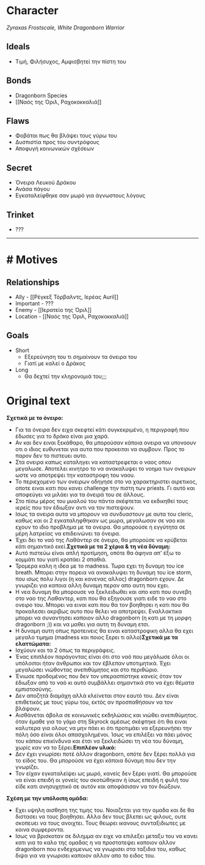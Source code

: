 # Character
_Zyraxas Frostscale, White Dragonborn Warrior_

## Ideals

- Τιμή, Φιλήσυχος, Αμφισβητεί την πίστη του

## Bonds

- Dragonborn Species
- [[Ναός της Όριλ, Ραχοκοκκαλιά]]

## Flaws
- Φοβάται πως θα βλάψει τους γύρω του
- Δυσπιστία προς του συντρόφους
- Αποφυγή κοινωνικών σχέσεων

## Secret

- Όνειρα Λευκού Δράκου
- Ανάσα πάγου
- Εγκαταλείφθηκε σαν μωρό για άγνωστους λόγους

## Trinket

- ???

---


# # Motives

## Relationships

- Ally - [[Ρέγκεξ Τόρβαλντς, Ιερέας Auril]]
- Important - ???
- Enemy - [[Ιερατείο της Όριλ]]
- Location - [[Ναός της Όριλ, Ραχοκοκκαλιά]]


## Goals

- Short
	- Εξερεύνηση του τι σημαίνουν τα όνειρα του
	- Γιατί με καλεί ο Δράκος
- Long
	- Θα δεχτεί την κληρονομιά του;;;


# Original text

**Σχετικά με το όνειρο:**  
- Για τα όνειρα δεν ειχα σκεφτεί κάτι συγκεκριμένο, η περιγραφή που έδωσες για το δράκο είναι μια χαρά.  
- Αν και δεν ειναι ξεκάθαρο, θα μπορούσαν κάποια ονειρα να υπονοουν οτι ο ιδιος ευθυνεται για αυτα που προκειται να συμβουν. Προς το παρον δεν το πιστευει αυτο.  
- Στα ονειρα καπως καταληγει να καταστρεφεται ο ναος οπου μεγαλωσε. Αποτελει κινητρο το να ανακαλυψει το νοημα των ονειρων ωστε να αποτρεψει την καταστροφη του ναου.  
- Το περιεχομενο των ονειρων οδηγησε στο να χαρακτηριστει αιρετικος, οποτε ειναι κατι που κανει challenge την πιστη των priests. Γι αυτό και αποφεύγει να μιλάει για τα όνειρά του σε άλλους.  
- Στο πίσω μέρος του μυαλού του πάντα σκέφτεται να εκδικηθεί τους ιερείς που τον έδιωξαν αντι να τον πιστεψουν.  
- Ισως τα ονειρα αυτα να μπορουν να συνδυαστουν με αυτα του cleric, καθως και οι 2 εγκαταληφθηκαν ως μωρα, μεγαλωσαν σε ναο και εχουν το ιδιο προβλημα με τα ονειρα. Θα μπορούσε η εγγύτητα σε μέρη λατρείας να επιδεινώνει τα όνειρα.  
- Έχει δει το ναό της Λαθάντερ σε όνειρο, θα μπορούσε να κρύβεται κάτι σημαντικό εκεί.**Σχετικά με τα 2 χέρια & τη νέα δύναμη:**  
- Αυτό πιστεύω είναι απλή προτίμηση, οπότε θα άφηνα απ' έξω το κομμάτι του γιατί κρατάει 2 σπαθιά.  
- Τρομερα καλη η ιδεα με το madness. Τωρα εχει τη δυναμη του ice breath. Μπορει στην πορεια να ανακαλυψει τη δυναμη του ice storm, που ισως πολυ λιγοι (η και κανενας αλλος) dragonborn εχουν. Δε γνωριζει για καποια αλλη δυναμη περαν απο αυτη που εχει.  
- Η νεα δυναμη θα μπορουσε να ξεκλειδωθει και απο κατι που συνεβη στο ναο της Λαθαντερ, κατι που θα εξηγουσε γιατι ειδε το ναο στο ονειρο του. Μπορει να ειναι κατι που θα τον βοηθησει η κατι που θα προκαλεσει ακριβως αυτο που θελει να αποτρεψει. Εναλλακτικα μπορει να συναντησει καποιον αλλο dragonborn (η κατι με τη μορφη dragonborn ;)) και να μαθει για αυτη τη δυναμη ετσι.  
- Η δυναμη αυτη οπως προτεινεις θα ειναι καταστροφικη αλλα θα εχει μεγαλο τιμημα (madness και ποιος ξερει τι αλλο)**Σχετικά με τα ελαττώματα:**  
- Ισχύουν και τα 2 όπως τα περιγράφεις.  
- Ένας επιπλέον παράγοντας είναι ότι στο ναό που μεγάλωσε όλοι οι υπόλοιποι ήταν άνθρωποι και τον έβλεπαν υποτιμητικά. Έχει μεγαλώσει νιώθοντας ανεπιθύμητος και στο περιθώριο.  
- Ένιωσε προδομένος που δεν τον υπερασπίστηκε κανείς όταν τον έδιωξαν από το ναό κι αυτό συμβάλλει σημαντικά στο να έχει θέματα εμπιστοσύνης.  
- Δεν αποζητά διαμάχη αλλά κλείνεται στον εαυτό του. Δεν είναι επιθετικός με τους γύρω του, εκτός αν προσπαθήσουν να τον βλάψουν.  
- Αισθάνεται άβολα σε κοινωνικές εκδηλώσεις και νιώθει ανεπιθύμητος. όταν έμαθε για το γάμο στη Skyrock αμέσως σκέφτηκε ότι θα ειναι καλυτερα για ολους να μην πάει κι ότι προτιμάει να εξερευνήσει την πόλη όσο είναι όλοι απασχολημένοι. Ίσως να επιλέξει να πάει μόνος του κάπου επικίνδυνα και έτσι να ξεκλειδώσει τη νέα του δύναμη, χωρίς καν να το ξέρει.**Επιπλέον υλικό:**  
- Δεν έχει γνωρίσει ποτέ άλλον dragonborn, οπότε δεν ξέρει πολλά για το είδος του. Θα μπορούσε να έχει κάποια δύναμη που δεν την γνωρίζει.  
- Τον είχαν εγκαταλείψει ως μωρό, κανείς δεν ξέρει γιατί. Θα μπορούσε να είναι επειδή οι γονείς του σκοτώθηκαν ή ίσως επειδή η φυλή του είδε κατι ανησυχητικό σε αυτόν και αποφάσισαν να τον διώξουν.

**Σχέση με την υπόλοιπη ομάδα:**  
- Εχει υψηλη αισθηση της τιμης του. Νοιαζεται για την ομαδα και δε θα διστασει να τους βοηθησει. Αλλα δεν τους βλεπει ως φιλους, ουτε σκοπευει να τους ανοιχτει. Τους θεωρει ικανους συνταξιδιωτες με κοινα συμφεροντα.  
- Ισως να βρισκοταν σε διλημμα αν ειχε να επιλεξει μεταξυ του να κανει κατι για το καλο της ομαδας η να προστατεψει καποιον αλλον dragonborn που ενδεχομενως να γνωρισει στα ταξιδια του, καθως διψα για να γνωρισει καποιον αλλον απο το ειδος του.